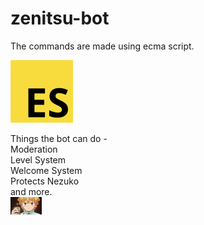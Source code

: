 # zenitsu-bot
The commands are made using ecma script.
<br>

<img src="images/es.png" height="100" width="100">

Things the bot can do -
<br>
Moderation 
<br>
Level System
<br>
Welcome System 
<br>
Protects Nezuko
<br>
and more.
<br>
<img src="images/zen.jpg" width="50">
